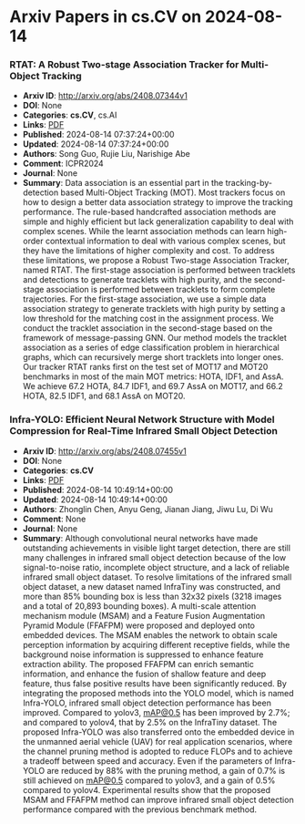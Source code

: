 # Arxiv Papers in cs.CV on 2024-08-14
### RTAT: A Robust Two-stage Association Tracker for Multi-Object Tracking
- **Arxiv ID**: http://arxiv.org/abs/2408.07344v1
- **DOI**: None
- **Categories**: **cs.CV**, cs.AI
- **Links**: [PDF](http://arxiv.org/pdf/2408.07344v1)
- **Published**: 2024-08-14 07:37:24+00:00
- **Updated**: 2024-08-14 07:37:24+00:00
- **Authors**: Song Guo, Rujie Liu, Narishige Abe
- **Comment**: ICPR2024
- **Journal**: None
- **Summary**: Data association is an essential part in the tracking-by-detection based Multi-Object Tracking (MOT). Most trackers focus on how to design a better data association strategy to improve the tracking performance. The rule-based handcrafted association methods are simple and highly efficient but lack generalization capability to deal with complex scenes. While the learnt association methods can learn high-order contextual information to deal with various complex scenes, but they have the limitations of higher complexity and cost. To address these limitations, we propose a Robust Two-stage Association Tracker, named RTAT. The first-stage association is performed between tracklets and detections to generate tracklets with high purity, and the second-stage association is performed between tracklets to form complete trajectories. For the first-stage association, we use a simple data association strategy to generate tracklets with high purity by setting a low threshold for the matching cost in the assignment process. We conduct the tracklet association in the second-stage based on the framework of message-passing GNN. Our method models the tracklet association as a series of edge classification problem in hierarchical graphs, which can recursively merge short tracklets into longer ones. Our tracker RTAT ranks first on the test set of MOT17 and MOT20 benchmarks in most of the main MOT metrics: HOTA, IDF1, and AssA. We achieve 67.2 HOTA, 84.7 IDF1, and 69.7 AssA on MOT17, and 66.2 HOTA, 82.5 IDF1, and 68.1 AssA on MOT20.



### Infra-YOLO: Efficient Neural Network Structure with Model Compression for Real-Time Infrared Small Object Detection
- **Arxiv ID**: http://arxiv.org/abs/2408.07455v1
- **DOI**: None
- **Categories**: **cs.CV**
- **Links**: [PDF](http://arxiv.org/pdf/2408.07455v1)
- **Published**: 2024-08-14 10:49:14+00:00
- **Updated**: 2024-08-14 10:49:14+00:00
- **Authors**: Zhonglin Chen, Anyu Geng, Jianan Jiang, Jiwu Lu, Di Wu
- **Comment**: None
- **Journal**: None
- **Summary**: Although convolutional neural networks have made outstanding achievements in visible light target detection, there are still many challenges in infrared small object detection because of the low signal-to-noise ratio, incomplete object structure, and a lack of reliable infrared small object dataset. To resolve limitations of the infrared small object dataset, a new dataset named InfraTiny was constructed, and more than 85% bounding box is less than 32x32 pixels (3218 images and a total of 20,893 bounding boxes). A multi-scale attention mechanism module (MSAM) and a Feature Fusion Augmentation Pyramid Module (FFAFPM) were proposed and deployed onto embedded devices. The MSAM enables the network to obtain scale perception information by acquiring different receptive fields, while the background noise information is suppressed to enhance feature extraction ability. The proposed FFAFPM can enrich semantic information, and enhance the fusion of shallow feature and deep feature, thus false positive results have been significantly reduced. By integrating the proposed methods into the YOLO model, which is named Infra-YOLO, infrared small object detection performance has been improved. Compared to yolov3, mAP@0.5 has been improved by 2.7%; and compared to yolov4, that by 2.5% on the InfraTiny dataset. The proposed Infra-YOLO was also transferred onto the embedded device in the unmanned aerial vehicle (UAV) for real application scenarios, where the channel pruning method is adopted to reduce FLOPs and to achieve a tradeoff between speed and accuracy. Even if the parameters of Infra-YOLO are reduced by 88% with the pruning method, a gain of 0.7% is still achieved on mAP@0.5 compared to yolov3, and a gain of 0.5% compared to yolov4. Experimental results show that the proposed MSAM and FFAFPM method can improve infrared small object detection performance compared with the previous benchmark method.




